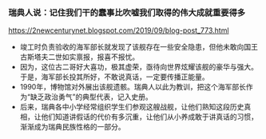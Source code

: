 ### 瑞典人说：记住我们干的蠢事比吹嘘我们取得的伟大成就重要得多 
https://2newcenturynet.blogspot.com/2019/09/blog-post_773.html
- 竣工时负责验收的海军部长就发现了该舰存在一些安全隐患，但他未敢向国王古斯塔夫二世如实禀报，报喜不报忧。
- 因为，这位古二哥好大喜功，极其虚荣，亟待向世界炫耀该舰的豪华与强大。于是，海军部长投其所好，不敢说真话，一定要传播正能量。
-  1990年，博物馆对外展出该舰遗骸。瑞典人以此为教训，把这个海军部长作为“缺乏政治勇气”的典型代表，记入史册。
- 后来，瑞典各中小学经常组织学生们参观这艘战舰，让他们熟知这段历史真相，让他们知道讲假话的代价有多沉重，让他们从小养成敢于讲真话的习惯，渐渐成为瑞典民族性格的一部分。